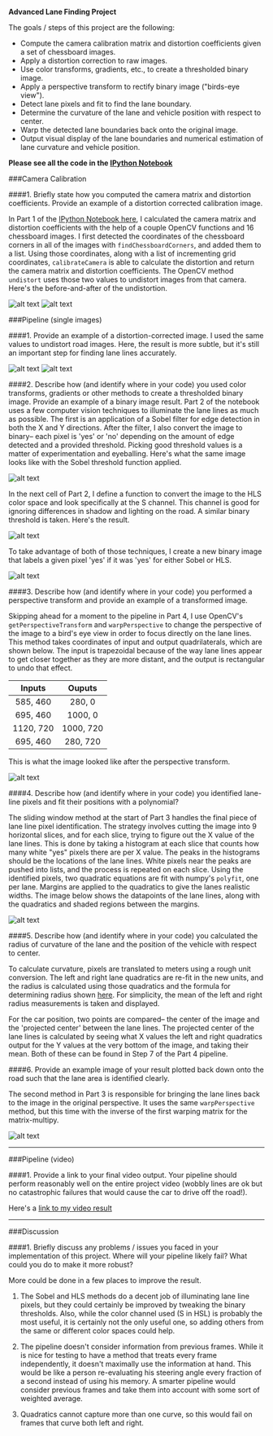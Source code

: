 **Advanced Lane Finding Project**

The goals / steps of this project are the following:

* Compute the camera calibration matrix and distortion coefficients given a set of chessboard images.
* Apply a distortion correction to raw images.
* Use color transforms, gradients, etc., to create a thresholded binary image.
* Apply a perspective transform to rectify binary image ("birds-eye view").
* Detect lane pixels and fit to find the lane boundary.
* Determine the curvature of the lane and vehicle position with respect to center.
* Warp the detected lane boundaries back onto the original image.
* Output visual display of the lane boundaries and numerical estimation of lane curvature and vehicle position.

[//]: # (Image References)

[chess1]: ./output_images/original_chessboard.jpg "Original"
[chess2]: ./output_images/undistorted_chessboard.jpg "Undistorted"
[image1]: ./output_images/test3.jpg "Original"
[image2]: ./output_images/undistort-3.jpg "Undistorted"
[image3]: ./output_images/sobel-3.jpg "Sobel Example"
[image4]: ./output_images/hls-3.jpg "HLS Example"
[image5]: ./output_images/sobel_or_hls-3.jpg "Binary Example"
[image6]: ./output_images/warp-3.jpg "Warp Example"
[image7]: ./output_images/sliding_window-3.jpg "Fit Visual"
[image8]: ./output_images/lined_original-3.jpg "Output"
[video1]: ./output.mp4 "Video"


**Please see all the code in the [IPython Notebook](./project.ipynb)**

###Camera Calibration

####1. Briefly state how you computed the camera matrix and distortion coefficients. Provide an example of a distortion corrected calibration image.

In Part 1 of the [IPython Notebook here](./project.ipynb), I calculated the camera matrix and distortion coefficients with the help of a couple OpenCV functions and 16 chessboard images.  I first detected the coordinates of the chessboard corners in all of the images with `findChessboardCorners`, and added them to a list.  Using those coordinates, along with a list of incrementing grid coordinates, `calibrateCamera` is able to calculate the distortion and return the camera matrix and distortion coefficients.  The OpenCV method `undistort` uses those two values to undistort images from that camera.  Here's the before-and-after of the undistortion. 

![alt text][chess1]
![alt text][chess2]

###Pipeline (single images)

####1. Provide an example of a distortion-corrected image.
I used the same values to undistort road images.  Here, the result is more subtle, but it's still an important step for finding lane lines accurately.

![alt text][image1]
![alt text][image2]


####2. Describe how (and identify where in your code) you used color transforms, gradients or other methods to create a thresholded binary image.  Provide an example of a binary image result.
Part 2 of the notebook uses a few computer vision techniques to illuminate the lane lines as much as possible.  The first is an application of a Sobel filter for edge detection in both the X and Y directions.  After the filter, I also convert the image to binary– each pixel is 'yes' or 'no' depending on the amount of edge detected and a provided threshold.  Picking good threshold values is a matter of experimentation and eyeballing.  Here's what the same image looks like with the Sobel threshold function applied.

![alt text][image3]

In the next cell of Part 2, I define a function to convert the image to the HLS color space and look specifically at the S channel.  This channel is good for ignoring differences in shadow and lighting on the road.  A similar binary threshold is taken.  Here's the result.

![alt text][image4]

To take advantage of both of those techniques, I create a new binary image that labels a given pixel 'yes' if it was 'yes' for either Sobel or HLS.

![alt text][image5]

####3. Describe how (and identify where in your code) you performed a perspective transform and provide an example of a transformed image.

Skipping ahead for a moment to the pipeline in Part 4, I use OpenCV's `getPerspectiveTransform` and `warpPerspective` to change the perspective of the image to a bird's eye view in order to focus directly on the lane lines.  This method takes coordinates of input and output quadrilaterals, which are shown below.  The input is trapezoidal because of the way lane lines appear to get closer together as they are more distant, and the output is rectangular to undo that effect.


| Inputs        | Ouputs   | 
|:-------------:|:-------------:| 
| 585, 460      | 280, 0        | 
| 695, 460      | 1000, 0       |
| 1120, 720     | 1000, 720     |
| 695, 460      | 280, 720      |

This is what the image looked like after the perspective transform.

![alt text][image6]

####4. Describe how (and identify where in your code) you identified lane-line pixels and fit their positions with a polynomial?

The sliding window method at the start of Part 3 handles the final piece of lane line pixel identification.  The strategy involves cutting the image into 9 horizontal slices, and for each slice, trying to figure out the X value of the lane lines.  This is done by taking a histogram at each slice that counts how many white "yes" pixels there are per X value.  The peaks in the histograms should be the locations of the lane lines.  White pixels near the peaks are pushed into lists, and the process is repeated on each slice.  Using the identified pixels, two quadratic equations are fit with numpy's `polyfit`, one per lane.  Margins are applied to the quadratics to give the lanes realistic widths.  The image below shows the datapoints of the lane lines, along with the quadratics and shaded regions between the margins.

![alt text][image7]

####5. Describe how (and identify where in your code) you calculated the radius of curvature of the lane and the position of the vehicle with respect to center.

To calculate curvature, pixels are translated to meters using a rough unit conversion.  The left and right lane quadratics are re-fit in the new units, and the radius is calculated using those quadratics and the formula for determining radius shown [here](http://www.intmath.com/applications-differentiation/8-radius-curvature.php).  For simplicity, the mean of the left and right radius measurements is taken and displayed.

For the car position, two points are compared– the center of the image and the 'projected center' between the lane lines.  The projected center of the lane lines is calculated by seeing what X values the left and right quadratics output for the Y values at the very bottom of the image, and taking their mean.  Both of these can be found in Step 7 of the Part 4 pipeline.



####6. Provide an example image of your result plotted back down onto the road such that the lane area is identified clearly.

The second method in Part 3 is responsible for bringing the lane lines back to the image in the original perspective.  It uses the same `warpPerspective` method, but this time with the inverse of the first warping matrix for the matrix-multipy.

![alt text][image8]

---

###Pipeline (video)

####1. Provide a link to your final video output.  Your pipeline should perform reasonably well on the entire project video (wobbly lines are ok but no catastrophic failures that would cause the car to drive off the road!).

Here's a [link to my video result](./output.mp4)

---

###Discussion

####1. Briefly discuss any problems / issues you faced in your implementation of this project.  Where will your pipeline likely fail?  What could you do to make it more robust?

More could be done in a few places to improve the result.

1. The Sobel and HLS methods do a decent job of illuminating lane line pixels, but they could certainly be improved by tweaking the binary thresholds.  Also, while the color channel used (S in HSL) is probably the most useful, it is certainly not the only useful one, so adding others from the same or different color spaces could help.

2. The pipeline doesn't consider information from previous frames.  While it is nice for testing to have a method that treats every frame independently, it doesn't maximally use the information at hand.  This would be like a person re-evaluating his steering angle every fraction of a second instead of using his memory.  A smarter pipeline would consider previous frames and take them into account with some sort of weighted average.

3.  Quadratics cannot capture more than one curve, so this would fail on frames that curve both left and right.
